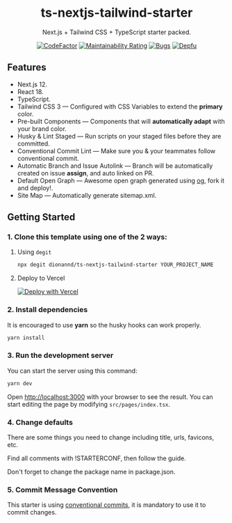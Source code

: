 <div align="center">
  <h1>ts-nextjs-tailwind-starter</h1>
  <p>Next.js + Tailwind CSS + TypeScript starter packed.</p>
  

  [![CodeFactor](https://www.codefactor.io/repository/github/dionannd/ts-nextjs-tailwind-starter/badge/main)](https://www.codefactor.io/repository/github/dionannd/ts-nextjs-tailwind-starter/overview/main)
  [![Maintainability Rating](https://sonarcloud.io/api/project_badges/measure?project=dionannd_ts-nextjs-tailwind-starter&metric=sqale_rating)](https://sonarcloud.io/dashboard?id=dionannd_ts-nextjs-tailwind-starter)
  [![Bugs](https://sonarcloud.io/api/project_badges/measure?project=dionannd_ts-nextjs-tailwind-starter&metric=bugs)](https://sonarcloud.io/dashboard?id=dionannd_ts-nextjs-tailwind-starter)
  [![Depfu](https://badges.depfu.com/badges/b29dfdf091426d02dcee172279403d2e/overview.svg)](https://depfu.com/github/dionannd/ts-nextjs-tailwind-starter?project_id=36174)
</div>

## Features

- Next.js 12.
- React 18.
- TypeScript.
- Tailwind CSS 3 — Configured with CSS Variables to extend the **primary** color.
- Pre-built Components — Components that will **automatically adapt** with your brand color.
- Husky & Lint Staged — Run scripts on your staged files before they are committed.
- Conventional Commit Lint — Make sure you & your teammates follow conventional commit.
- Automatic Branch and Issue Autolink — Branch will be automatically created on issue **assign**, and auto linked on PR.
- Default Open Graph — Awesome open graph generated using [og](https://github.com/dionannd/og), fork it and deploy!.
- Site Map — Automatically generate sitemap.xml.

## Getting Started

### 1. Clone this template using one of the 2 ways:

1. Using `degit`

   ```bash
   npx degit dionannd/ts-nextjs-tailwind-starter YOUR_PROJECT_NAME
   ```

2. Deploy to Vercel

   [![Deploy with Vercel](https://vercel.com/button)](https://vercel.com/new/git/external?repository-url=https%3A%2F%2Fgithub.com%2Fdionannd%2Fts-nextjs-tailwind-starter)

### 2. Install dependencies

It is encouraged to use **yarn** so the husky hooks can work properly.

```bash
yarn install
```

### 3. Run the development server

You can start the server using this command:

```bash
yarn dev
```

Open [http://localhost:3000](http://localhost:3000) with your browser to see the result. You can start editing the page by modifying `src/pages/index.tsx`.

### 4. Change defaults

There are some things you need to change including title, urls, favicons, etc.

Find all comments with !STARTERCONF, then follow the guide.

Don't forget to change the package name in package.json.

### 5. Commit Message Convention

This starter is using [conventional commits](https://www.conventionalcommits.org/en/v1.0.0/), it is mandatory to use it to commit changes.
